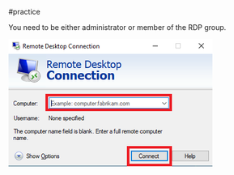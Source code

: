 #practice

You need to be either administrator or member of the RDP group.

![VirtualBox_RDP_1](https://github.com/Nikkofelis/Corso_IT_v2/blob/main/Z.%20Misc/Attachments/VirtualBox_RDP_1.png)
